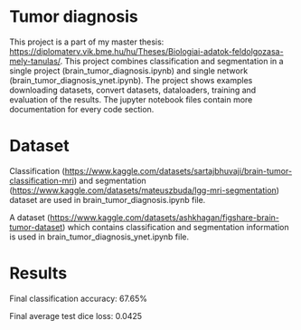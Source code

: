 # Tumor diagnosis
This project is a part of my master thesis: https://diplomaterv.vik.bme.hu/hu/Theses/Biologiai-adatok-feldolgozasa-mely-tanulas/. This project combines classification and segmentation in a single project (brain_tumor_diagnosis.ipynb) and single network (brain_tumor_diagnosis_ynet.ipynb). The project shows examples downloading datasets, convert datasets, dataloaders, training and evaluation of the results. The jupyter notebook files contain more documentation for every code section.

# Dataset
Classification (https://www.kaggle.com/datasets/sartajbhuvaji/brain-tumor-classification-mri) and segmentation (https://www.kaggle.com/datasets/mateuszbuda/lgg-mri-segmentation) dataset are used in brain_tumor_diagnosis.ipynb file.

A dataset (https://www.kaggle.com/datasets/ashkhagan/figshare-brain-tumor-dataset) which contains classification and segmentation information is used in brain_tumor_diagnosis_ynet.ipynb file.

# Results
Final classification accuracy: 67.65%

Final average test dice loss: 0.0425
